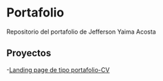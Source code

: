 # Portafolio

Repositorio del portafolio de Jefferson Yaima Acosta

## Proyectos
-[Landing page de tipo portafolio-CV](https://jeffersonyaima.github.io/Portafolio-cv)